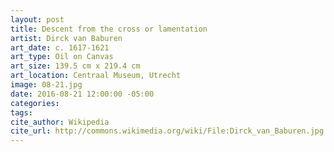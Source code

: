 ```yaml
---
layout: post
title: Descent from the cross or lamentation
artist: Dirck van Baburen
art_date: c. 1617-1621
art_type: Oil on Canvas
art_size: 139.5 cm x 219.4 cm
art_location: Centraal Museum, Utrecht
image: 08-21.jpg
date: 2016-08-21 12:00:00 -05:00
categories:
tags:
cite_author: Wikipedia
cite_url: http://commons.wikimedia.org/wiki/File:Dirck_van_Baburen.jpg
---
```

